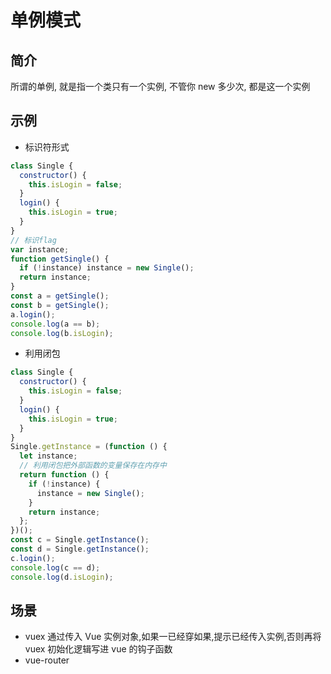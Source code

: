 # 单例模式

## 简介

所谓的单例, 就是指一个类只有一个实例, 不管你 new 多少次, 都是这一个实例

## 示例

- 标识符形式

```js
class Single {
  constructor() {
    this.isLogin = false;
  }
  login() {
    this.isLogin = true;
  }
}
// 标识flag
var instance;
function getSingle() {
  if (!instance) instance = new Single();
  return instance;
}
const a = getSingle();
const b = getSingle();
a.login();
console.log(a == b);
console.log(b.isLogin);
```

- 利用闭包

```js
class Single {
  constructor() {
    this.isLogin = false;
  }
  login() {
    this.isLogin = true;
  }
}
Single.getInstance = (function () {
  let instance;
  // 利用闭包把外部函数的变量保存在内存中
  return function () {
    if (!instance) {
      instance = new Single();
    }
    return instance;
  };
})();
const c = Single.getInstance();
const d = Single.getInstance();
c.login();
console.log(c == d);
console.log(d.isLogin);
```

## 场景

- vuex
  通过传入 Vue 实例对象,如果一已经穿如果,提示已经传入实例,否则再将 vuex 初始化逻辑写进 vue 的钩子函数
- vue-router
